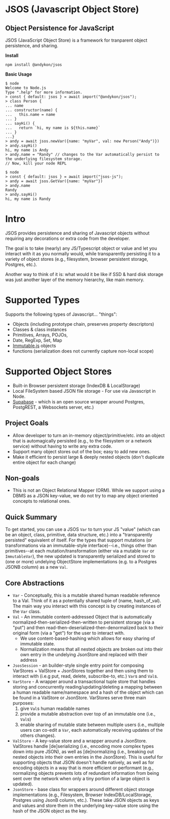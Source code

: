 # JSOS (Javascript Object Store)
## Object Persistence for JavaScript

JSOS (JavaScript Object Store) is a framework for tranparent object persistence, and sharing.

**Install**
```
npm install @andykon/jsos
```

**Basic Usage**
```
$ node
Welcome to Node.js
Type ".help" for more information.
> const { default: jsos } = await import("@andykon/jsos");
> class Person {
... name
... constructor(name) {
...   this.name = name
... }
... sayHi() {
...   return `hi, my name is ${this.name}` 
... }
...}
> andy = await jsos.newVar({name: "myVar", val: new Person("Andy")})
> andy.sayHi()
hi, my name is Andy
> andy.name = "Randy" // changes to the Var automatically persist to the underlying filesystem storage.
// Now, kill your node REPL

$ node
> const { default: jsos } = await import("jsos-js");
> andy = await jsos.GetVar({name: "myVar"})
> andy.name
Randy
> andy.sayHi()
hi, my name is Randy
```

# Intro
JSOS provides persistence and sharing of Javascript objects without requiring any decorations or extra code from the developer.

The goal is to take (nearly) any JS/Typescript object or value and let you interact with it as you normally would, while transparently persisting it to a variety of object stores (e.g., filesystem, browser persistent storage, Postgres, etc.).

Another way to think of it is: what would it be like if SSD & hard disk storage was just another layer of the memory hierarchy, like main memory.

# Supported Types
Supports the following types of Javascript... "things":
* Objects (including prototype chain, preserves property descriptors)
* Classes & class instances
* Primitives, Arrays, POJOs, 
* Date, RegExp, Set, Map
* [Immutable.js](https://immutable-js.com/) objects
* functions (serialization does not currently capture non-local scope)

# Supported Object Stores
* Built-in Browser persistent storage (IndexDB & LocalStorage)
* Local FileSystem based JSON file storage - For use via Javascript in Node.
* [Supabase](https://supabase.com) - which is an open source wrapper around Postgres, PostgREST, a Websockets server, etc.)

## Project Goals
* Allow developer to turn an in-memory object/primitive/etc. into an object that is automagically persisted (e.g., to the filesystem or a network service) without having to write any extra code.
* Support many object stores out of the box; easy to add new ones.
* Make it efficient to persist large & deeply nested objects (don't duplicate entire object for each change)

## Non-goals
* This is not an Object Relational Mapper (ORM). While we support using a DBMS as a JSON key-value, we do not try to map any object oriented concepts to relational ones.

## Quick Summary
To get started, you can use a JSOS `Var` to turn your JS "value" (which can be an object, class, primitive, data structure, etc.) into a "transparently persisted" equivalent of itself. For the types that support mutations (or transformations via an immutable-style interface)--i.e., things other than primitives--at each mutation/transformation (either via a mutable `Var` or `ImmutableVar`), the new updated is transparently serialized and stored to (one or more) undelying ObjectStore implementations (e.g. to a Postgres JSONB column) as a new `Val`.

## Core Abstractions
* `Var` - Conceptually, this is a mutable shared human readable reference to a Val. Think of it as a potentially shared tuple of (name, hash_of_val). The main way you interact with this concept is by creating instances of the `Var` class.
* `Val` - An immutable content-addressed Object that is automatically normalized-then-serialized-then-written to persistent storage (via a "put") and then read-then-deserialized-then-denormalized back to their original form (via a "get") for the user to interact with.
  * We use content-based-hashing which allows for easy sharing of immutable state.
  * Normalization means that all nested objects are broken out into their own entry in the undelying JsonStore and replaced with their address
* `JsosSession` - an builder-style single entry point for composing VarStores + ValStore + JsonStores together and then using them to interact with (i.e.g put, read, delete, subscribe-to, etc.) `Var`s and `Val`s.
* `VarStore` - A wrapper around a transactional tuple store that handles storing and concurrently reading/updating/deleting a mapping between a human readable name/namespace and a hash of the object which can be found in a ValStore or JsonStore. VarStores serve three main purposes:
  1. give `Val`s human readable names
  2. provide a mutable abstraction over top of an immutable one (i.e., `Val`s)
  3. enable sharing of mutable state between multiple users (i.e., multiple users can co-edit a `Var`, each automatically receiving updates of the others changes).
* `ValStore` - A key-value store and a wrapper around a JsonStore. ValStores handle \[de\]serializing (i.e., encoding more complex types down into pure JSON), as well as \[de\]normalizing (i.e., breaking out nested objects into their own entries in the JsonStore). This is useful for supporting objects that JSON doesn't handle natively, as well as for encoding objects in a way that is more efficient or performant (e.g., normalizing objects prevents lots of redundant information from being sent over the network when only a tiny portion of a large object is updated).
* `JsonStore` - base class for wrappers around different object storage implementations (e.g., Filesystem, Browser IndexDB/LocalStorage, Postgres using JsonB column, etc.). These take JSON objects as keys and values and store them in the underlying key-value store using the hash of the JSON object as the key.

